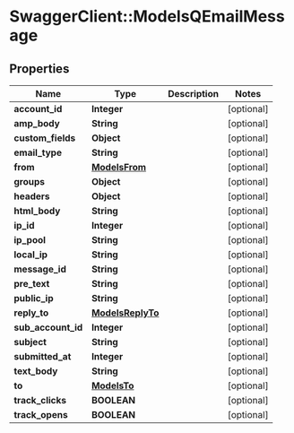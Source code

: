 # SwaggerClient::ModelsQEmailMessage

## Properties
Name | Type | Description | Notes
------------ | ------------- | ------------- | -------------
**account_id** | **Integer** |  | [optional] 
**amp_body** | **String** |  | [optional] 
**custom_fields** | **Object** |  | [optional] 
**email_type** | **String** |  | [optional] 
**from** | [**ModelsFrom**](ModelsFrom.md) |  | [optional] 
**groups** | **Object** |  | [optional] 
**headers** | **Object** |  | [optional] 
**html_body** | **String** |  | [optional] 
**ip_id** | **Integer** |  | [optional] 
**ip_pool** | **String** |  | [optional] 
**local_ip** | **String** |  | [optional] 
**message_id** | **String** |  | [optional] 
**pre_text** | **String** |  | [optional] 
**public_ip** | **String** |  | [optional] 
**reply_to** | [**ModelsReplyTo**](ModelsReplyTo.md) |  | [optional] 
**sub_account_id** | **Integer** |  | [optional] 
**subject** | **String** |  | [optional] 
**submitted_at** | **Integer** |  | [optional] 
**text_body** | **String** |  | [optional] 
**to** | [**ModelsTo**](ModelsTo.md) |  | [optional] 
**track_clicks** | **BOOLEAN** |  | [optional] 
**track_opens** | **BOOLEAN** |  | [optional] 


